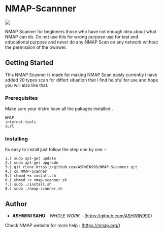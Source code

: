 # NMAP-Scannner

![](https://i.ibb.co/NTyndrF/p-nmap.png)

NMAP Scanner for beginners those who have not enough idea about what NMAP can do. Do not use this for wrong purpose use for test and educational purpose and never do any NMAP Scan on any network without the permission of the ownwer.

## Getting Started

This NMAP Scanner is made for making NMAP Scan eaisly currently i have added 20 types scan for differt situation that i find helpful for use and hope you will also like that.

### Prerequisites

Make sure your distro have all the pakages installed .

```
NMAP
internet-tools
curl
```

### Installing

Its easy to install just follow the step one by one :-

```
1.) sudo apt-get update
2.) sudo apt-get upgrade
3.) git clone https://github.com/ASHWIN990/NMAP-Scannner.git
4.) cd NMAP-Scanner
5.) chmod +x install.sh
6.) chmod +x nmap-scanner.sh
7.) sudo ./install.sh
8.) sudo ./nmap-scanner.sh
```

## Author

* **ASHWINI SAHU** - *WHOLE WORK* - (https://github.com/ASHWIN990)

Check NMAP website for more help : (https://nmap.org/)
